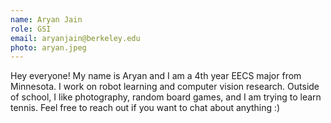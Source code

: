```yaml
---
name: Aryan Jain
role: GSI
email: aryanjain@berkeley.edu
photo: aryan.jpeg
---
```


Hey everyone! My name is Aryan and I am a 4th year EECS major from Minnesota. I work on robot learning and computer vision research. Outside of school, I like photography, random board games, and I am trying to learn tennis. Feel free to reach out if you want to chat about anything :)